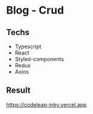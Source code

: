 # Blog - Crud
## Techs
* Typescript
* React
* Styled-components
* Redux
* Axios

## Result
https://codeleap-inky.vercel.app
